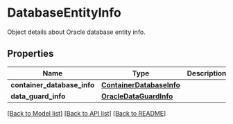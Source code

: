 # DatabaseEntityInfo

Object details about Oracle database entity info.

## Properties
Name | Type | Description | Notes
------------ | ------------- | ------------- | -------------
**container_database_info** | [**ContainerDatabaseInfo**](ContainerDatabaseInfo.md) |  | [optional] 
**data_guard_info** | [**OracleDataGuardInfo**](OracleDataGuardInfo.md) |  | [optional] 

[[Back to Model list]](../README.md#documentation-for-models) [[Back to API list]](../README.md#documentation-for-api-endpoints) [[Back to README]](../README.md)


